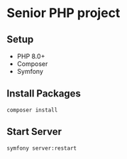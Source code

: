 # Senior PHP project

## Setup
- PHP 8.0+
- Composer
- Symfony

## Install Packages
``` composer install ```

## Start Server
``` symfony server:restart ```

